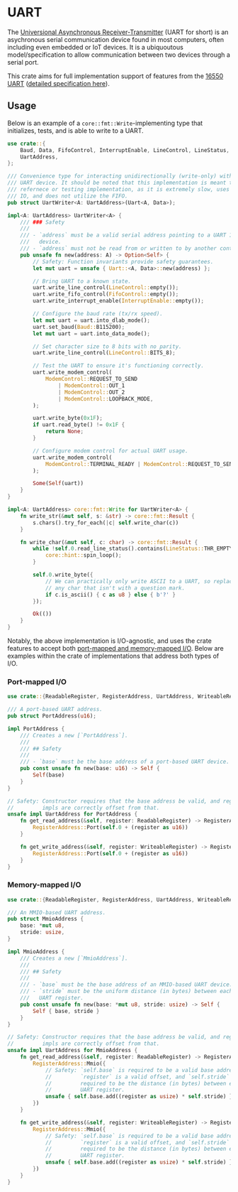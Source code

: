 # UART

The [Universional Asynchronous Receiver-Transmitter](https://en.wikipedia.org/wiki/Universal_asynchronous_receiver-transmitter) (UART for short) is an asychronous serial communication device found in most computers, often including even embedded or IoT devices. It is a ubiquoutous model/specification to allow communication between two devices through a serial port.

This crate aims for full implementation support of features from the [16550 UART](https://en.wikipedia.org/wiki/16550_UART) ([detailed specification here](https://www.ti.com/lit/ug/sprugp1/sprugp1.pdf)).

## Usage

Below is an example of a `core::fmt::Write`-implementing type that initializes, tests, and is able to write to a UART.

```rust
use crate::{
    Baud, Data, FifoControl, InterruptEnable, LineControl, LineStatus, ModemControl, Uart,
    UartAddress,
};

/// Convenience type for interacting unidirectionally (write-only) with a 16550
/// UART device. It should be noted that this implementation is meant to be a
/// refernece or testing implementation, as it is extremely slow, uses blocking
/// IO, and does not utilize the FIFO.
pub struct UartWriter<A: UartAddress>(Uart<A, Data>);

impl<A: UartAddress> UartWriter<A> {
    /// ### Safety
    ///
    /// - `address` must be a valid serial address pointing to a UART 16550
    ///   device.
    /// - `address` must not be read from or written to by another context.
    pub unsafe fn new(address: A) -> Option<Self> {
        // Safety: Function invariants provide safety guarantees.
        let mut uart = unsafe { Uart::<A, Data>::new(address) };

        // Bring UART to a known state.
        uart.write_line_control(LineControl::empty());
        uart.write_fifo_control(FifoControl::empty());
        uart.write_interrupt_enable(InterruptEnable::empty());

        // Configure the baud rate (tx/rx speed).
        let mut uart = uart.into_dlab_mode();
        uart.set_baud(Baud::B115200);
        let mut uart = uart.into_data_mode();

        // Set character size to 8 bits with no parity.
        uart.write_line_control(LineControl::BITS_8);

        // Test the UART to ensure it's functioning correctly.
        uart.write_modem_control(
            ModemControl::REQUEST_TO_SEND
                | ModemControl::OUT_1
                | ModemControl::OUT_2
                | ModemControl::LOOPBACK_MODE,
        );

        uart.write_byte(0x1F);
        if uart.read_byte() != 0x1F {
            return None;
        }

        // Configure modem control for actual UART usage.
        uart.write_modem_control(
            ModemControl::TERMINAL_READY | ModemControl::REQUEST_TO_SEND | ModemControl::OUT_1,
        );

        Some(Self(uart))
    }
}

impl<A: UartAddress> core::fmt::Write for UartWriter<A> {
    fn write_str(&mut self, s: &str) -> core::fmt::Result {
        s.chars().try_for_each(|c| self.write_char(c))
    }

    fn write_char(&mut self, c: char) -> core::fmt::Result {
        while !self.0.read_line_status().contains(LineStatus::THR_EMPTY) {
            core::hint::spin_loop();
        }

        self.0.write_byte({
            // We can practically only write ASCII to a UART, so replace
            // any char that isn't with a question mark.
            if c.is_ascii() { c as u8 } else { b'?' }
        });

        Ok(())
    }
}
```

Notably, the above implementation is I/O-agnostic, and uses the crate features to accept both [port-mapped and memory-mapped I/O](https://en.wikipedia.org/wiki/Memory-mapped_I/O_and_port-mapped_I/O). Below are examples within the crate of implementations that address both types of I/O.

### Port-mapped I/O

```rust
use crate::{ReadableRegister, RegisterAddress, UartAddress, WriteableRegister};

/// A port-based UART address.
pub struct PortAddress(u16);

impl PortAddress {
    /// Creates a new [`PortAddress`].
    ///
    /// ## Safety
    ///
    /// - `base` must be the base address of a port-based UART device.
    pub const unsafe fn new(base: u16) -> Self {
        Self(base)
    }
}

// Safety: Constructor requires that the base address be valid, and register
//         impls are correctly offset from that.
unsafe impl UartAddress for PortAddress {
    fn get_read_address(&self, register: ReadableRegister) -> RegisterAddress {
        RegisterAddress::Port(self.0 + (register as u16))
    }

    fn get_write_address(&self, register: WriteableRegister) -> RegisterAddress {
        RegisterAddress::Port(self.0 + (register as u16))
    }
}
```

### Memory-mapped I/O

```rust
use crate::{ReadableRegister, RegisterAddress, UartAddress, WriteableRegister};

/// An MMIO-based UART address.
pub struct MmioAddress {
    base: *mut u8,
    stride: usize,
}

impl MmioAddress {
    /// Creates a new [`MmioAddress`].
    ///
    /// ## Safety
    ///
    /// - `base` must be the base address of an MMIO-based UART device.
    /// - `stride` must be the uniform distance (in bytes) between each
    ///   UART register.
    pub const unsafe fn new(base: *mut u8, stride: usize) -> Self {
        Self { base, stride }
    }
}

// Safety: Constructor requires that the base address be valid, and register
//         impls are correctly offset from that.
unsafe impl UartAddress for MmioAddress {
    fn get_read_address(&self, register: ReadableRegister) -> RegisterAddress {
        RegisterAddress::Mmio({
            // Safety: `self.base` is required to be a valid base address,
            //         `register` is a valid offset, and `self.stride` is
            //         required to be the distance (in bytes) between each
            //         UART register.
            unsafe { self.base.add((register as usize) * self.stride) }
        })
    }

    fn get_write_address(&self, register: WriteableRegister) -> RegisterAddress {
        RegisterAddress::Mmio({
            // Safety: `self.base` is required to be a valid base address,
            //         `register` is a valid offset, and `self.stride` is
            //         required to be the distance (in bytes) between each
            //         UART register.
            unsafe { self.base.add((register as usize) * self.stride) }
        })
    }
}

```
